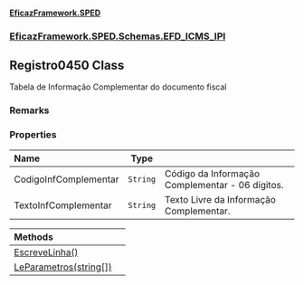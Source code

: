 #### [EficazFramework.SPED](EficazFrameworkSPED.md 'EficazFramework SPED')
### [EficazFramework.SPED.Schemas.EFD_ICMS_IPI](EficazFramework.SPED.Schemas.EFD_ICMS_IPI.md 'EficazFramework.SPED.Schemas.EFD_ICMS_IPI')

## Registro0450 Class

Tabela de Informação Complementar do documento fiscal

### Remarks
### Properties

| Name | Type | |
| :--- | :---: | :--- |
| CodigoInfComplementar | `String` | Código da Informação Complementar - 06 dígitos. |
| TextoInfComplementar | `String` | Texto Livre da Informação Complementar. |

| Methods | |
| :--- | :--- |
| [EscreveLinha()](EficazFramework.SPED.Schemas.EFD_ICMS_IPI/Registro0450/EscreveLinha().md 'EficazFramework.SPED.Schemas.EFD_ICMS_IPI.Registro0450.EscreveLinha()') | |
| [LeParametros(string[])](EficazFramework.SPED.Schemas.EFD_ICMS_IPI/Registro0450/LeParametros(string[]).md 'EficazFramework.SPED.Schemas.EFD_ICMS_IPI.Registro0450.LeParametros(string[])') | |
